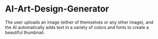 # AI-Art-Design-Generator
The user uploads an image (either of themselves or any other image), and the AI automatically adds text in a variety of colors and fonts to create a beautiful thumbnail.
